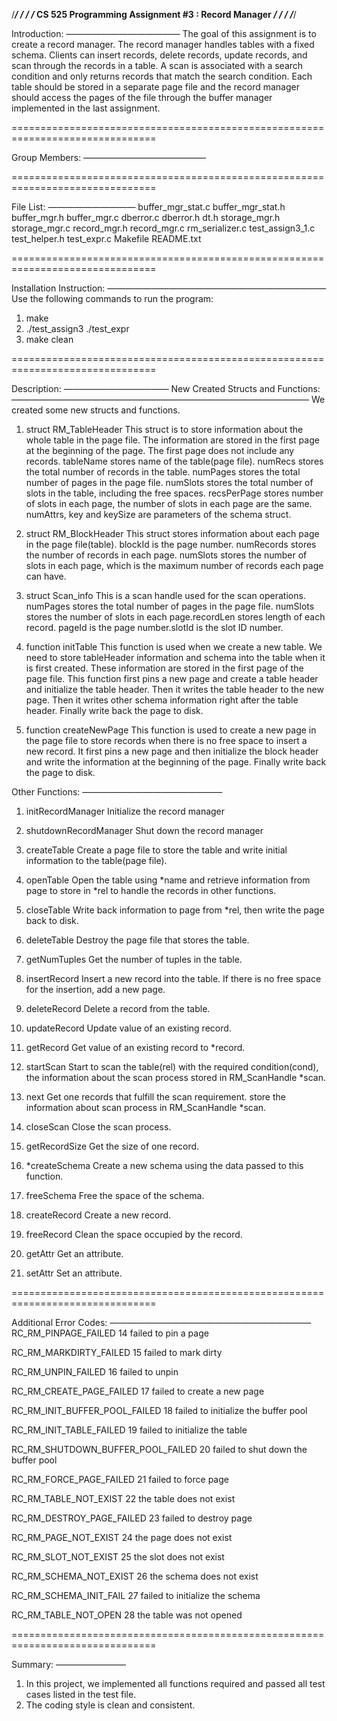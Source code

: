 /*********************************************************/
/*                                                       */
/*   CS 525 Programming Assignment #3 : Record Manager   */
/*                                                       */
/*********************************************************/

Introduction:
—————————————
The goal of this assignment is to create a record manager. The record manager handles tables with a fixed schema. Clients can insert records, delete records, update records, and scan through the records in a table. A scan is associated with a search condition and only returns records that match the search condition. Each table should be stored in a separate page file and the record manager should access the pages of the file through the buffer manager implemented in the last assignment.

===============================================================================

Group Members:
——————————————


===============================================================================

File List:
——————————
buffer_mgr_stat.c
buffer_mgr_stat.h
buffer_mgr.h
buffer_mgr.c
dberror.c
dberror.h
dt.h
storage_mgr.h
storage_mgr.c
record_mgr.h
record_mgr.c
rm_serializer.c
test_assign3_1.c
test_helper.h
test_expr.c
Makefile
README.txt

===============================================================================

Installation Instruction:
—————————————————————————
Use the following commands to run the program:
1. make
2. ./test_assign3
  ./test_expr
3. make clean

===============================================================================

Description:
————————————
New Created Structs and Functions:
——————————————————————————————————
We created some new structs and functions.

1. struct RM_TableHeader
This struct is to store information about the whole table in the page file. The information are stored in the first page at the beginning of the page. The first page does not include any records. tableName stores name of the table(page file). numRecs stores the total number of records in the table. numPages stores the total number of pages in the page file. numSlots stores the total number of slots in the table, including the free spaces. recsPerPage stores number of slots in each page, the number of slots in each page are the same. numAttrs, key and keySize are parameters of the schema struct.

2. struct RM_BlockHeader
This struct stores information about each page in the page file(table). blockId is the page number. numRecords stores the number of records in each page. numSlots stores the number of slots in each page, which is the maximum number of records each page can have.

3. struct Scan_info
This is a scan handle used for the scan operations. numPages stores the total number of pages in the page file. numSlots stores the number of slots in each page.recordLen stores length of each record. pageId is the page number.slotId is the slot ID number.

4. function initTable
This function is used when we create a new table. We need to store tableHeader information and schema into the table when it is first created. These information are stored in the first page of the page file.
This function first pins a new page and create a table header and initialize the table header. Then it writes the table header to the new page. Then it writes other schema information right after the table header. Finally write back the page to disk.

5. function createNewPage
This function is used to create a new page in the page file to store records when there is no free space to insert a new record.
It first pins a new page and then initialize the block header and write the information at the beginning of the page. Finally write back the page to disk.


Other Functions:
————————————————
1. initRecordManager
Initialize the record manager

2. shutdownRecordManager
Shut down the record manager

3. createTable
Create a page file to store the table and write initial information to the table(page file).

4. openTable
Open the table using *name and retrieve information from page to store in *rel to handle the records in other functions.

5. closeTable
Write back information to page from *rel, then write the page back to disk.

6. deleteTable
Destroy the page file that stores the table.

7. getNumTuples
Get the number of tuples in the table.

8. insertRecord
Insert a new record into the table. If there is no free space for the insertion, add a new page.

9. deleteRecord
Delete a record from the table.

10. updateRecord
Update value of an existing record.

11. getRecord
Get value of an existing record to *record.

12. startScan
Start to scan the table(rel) with the required condition(cond), the information about the scan process stored in RM_ScanHandle *scan.

13. next
Get one records that fulfill the scan requirement. store the information about scan process in RM_ScanHandle *scan.

14. closeScan
Close the scan process.

15. getRecordSize
Get the size of one record.

16. *createSchema
Create a new schema using the data passed to this function.

17. freeSchema
Free the space of the schema.

18. createRecord
Create a new record.

19. freeRecord
Clean the space occupied by the record.

20. getAttr
Get an attribute.

21. setAttr
Set an attribute.

===============================================================================

Additional Error Codes:
———————————————————————
RC_RM_PINPAGE_FAILED 14
failed to pin a page 

RC_RM_MARKDIRTY_FAILED 15
failed to mark dirty

RC_RM_UNPIN_FAILED 16
failed to unpin

RC_RM_CREATE_PAGE_FAILED 17
failed to create a new page

RC_RM_INIT_BUFFER_POOL_FAILED 18
failed to initialize the buffer pool

RC_RM_INIT_TABLE_FAILED 19
failed to initialize the table

RC_RM_SHUTDOWN_BUFFER_POOL_FAILED 20
failed to shut down the buffer pool

RC_RM_FORCE_PAGE_FAILED 21
failed to force page

RC_RM_TABLE_NOT_EXIST 22
the table does not exist

RC_RM_DESTROY_PAGE_FAILED 23
failed to destroy page

RC_RM_PAGE_NOT_EXIST 24
the page does not exist

RC_RM_SLOT_NOT_EXIST 25
the slot does not exist

RC_RM_SCHEMA_NOT_EXIST 26
the schema does not exist

RC_RM_SCHEMA_INIT_FAIL 27
failed to initialize the schema

RC_RM_TABLE_NOT_OPEN 28
the table was not opened

===============================================================================

Summary:
————————
1. In this project, we implemented all functions required and passed all test cases listed in the test file. 
2. The coding style is clean and consistent.

